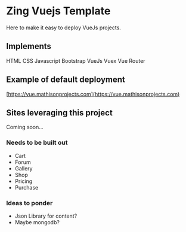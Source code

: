 # Zing Vuejs Template

Here to make it easy to deploy VueJs projects.

## Implements
HTML
CSS
Javascript
Bootstrap
VueJs
Vuex
Vue Router

## Example of default deployment

[https://vue.mathisonprojects.com](https://vue.mathisonprojects.com)

## Sites leveraging this project

Coming soon...

### Needs to be built out

- Cart
- Forum
- Gallery
- Shop
- Pricing
- Purchase

### Ideas to ponder
- Json Library for content?
- Maybe mongodb?
